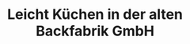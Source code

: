 ---
title: "Leicht Küchen in der alten Backfabrik GmbH"
url: /berlin/leicht-kuechen-in-der-alten-backfabrik-gmbh/
shop: Küchen
---